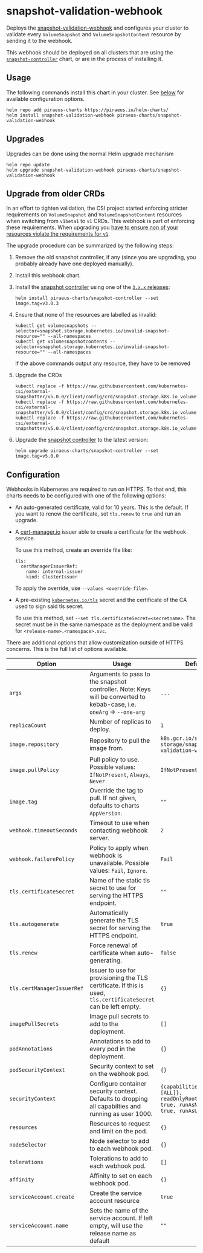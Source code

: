 # snapshot-validation-webhook

Deploys the [snapshot-validation-webhook](https://github.com/kubernetes-csi/external-snapshotter/#validating-webhook)
and configures your cluster to validate every `VolumeSnapshot` and `VolumeSnapshotContent` resource by sending it to
the webhook.

This webhook should be deployed on all clusters that are using the [`snapshot-controller`](../snapshot-controller) chart,
or are in the process of installing it.

## Usage

The following commands install this chart in your cluster. See [below](#configuration) for available configuration
options.

```
helm repo add piraeus-charts https://piraeus.io/helm-charts/
helm install snapshot-validation-webhook piraeus-charts/snapshot-validation-webhook
```

## Upgrades

Upgrades can be done using the normal Helm upgrade mechanism

```
helm repo update
helm upgrade snapshot-validation-webhook piraeus-charts/snapshot-validation-webhook
```


## Upgrade from older CRDs

In an effort to tighten validation, the CSI project started enforcing stricter requirements on `VolumeSnapshot` and
`VolumeSnapshotContent` resources when switching from `v1beta1` to `v1` CRDs. This webhook is part of enforcing
these requirements. When upgrading you [have to ensure non of your resources violate the requirements for `v1`].

The upgrade procedure can be summarized by the following steps:

1. Remove the old snapshot controller, if any (since you are upgrading, you probably already have one deployed manually).
2. Install this webhook chart.
3. Install the [snapshot controller](../snapshot-controller) using one of the [`3.x.x` releases]:

   ```
   helm install piraeus-charts/snapshot-controller --set image.tag=v3.0.3
   ```
4. Ensure that none of the resources are labelled as invalid:

   ```
   kubectl get volumesnapshots --selector=snapshot.storage.kubernetes.io/invalid-snapshot-resource="" --all-namespaces
   kubectl get volumesnapshotcontents --selector=snapshot.storage.kubernetes.io/invalid-snapshot-resource="" --all-namespaces
   ```

   If the above commands output any resource, they have to be removed

5. Upgrade the CRDs

   ```
   kubectl replace -f https://raw.githubusercontent.com/kubernetes-csi/external-snapshotter/v5.0.0/client/config/crd/snapshot.storage.k8s.io_volumesnapshotclasses.yaml
   kubectl replace -f https://raw.githubusercontent.com/kubernetes-csi/external-snapshotter/v5.0.0/client/config/crd/snapshot.storage.k8s.io_volumesnapshots.yaml
   kubectl replace -f https://raw.githubusercontent.com/kubernetes-csi/external-snapshotter/v5.0.0/client/config/crd/snapshot.storage.k8s.io_volumesnapshotcontents.yaml
   ```

6. Upgrade the [snapshot controller](../snapshot-controller) to the latest version:

   ```
   helm upgrade piraeus-charts/snapshot-controller --set image.tag=v5.0.0
   ```

## Configuration

Webhooks in Kubernetes are required to run on HTTPS. To that end, this charts needs to be configured with one of the
following options:

* An auto-generated certificate, valid for 10 years. This is the default. If you want to renew the certificate,
  set `tls.renew` to `true` and run an upgrade.

* A [cert-manager.io](https://cert-manager.io) issuer able to create a certificate for the webhook service.

  To use this method, create an override file like:
  ```
  tls:
    certManagerIssuerRef:
      name: internal-issuer
      kind: ClusterIssuer
  ```

  To apply the override, use `--values <override-file>`.

* A pre-existing  [`kubernetes.io/tls`] secret and the certificate of the CA used to sign said tls secret.

  To use this method, set `--set tls.certificateSecret=<secretname>`.
  The secret must be in the same namespace as the deployment and be valid for `<release-name>.<namespace>.svc`.

There are additional options that allow customization outside of HTTPS concerns. This is the full list of options
available.

| Option                     | Usage                                                                                                                  | Default                                                                                            |
|----------------------------|------------------------------------------------------------------------------------------------------------------------|----------------------------------------------------------------------------------------------------|
| `args`                     | Arguments to pass to the snapshot controller. Note: Keys will be converted to kebab-case, i.e. `oneArg` -> `--one-arg` | `...`                                                                                              |
| `replicaCount`             | Number of replicas to deploy.                                                                                          | `1`                                                                                                |
| `image.repository`         | Repository to pull the image from.                                                                                     | `k8s.gcr.io/sig-storage/snapshot-validation-webhook`                                               |
| `image.pullPolicy`         | Pull policy to use. Possible values: `IfNotPresent`, `Always`, `Never`                                                 | `IfNotPresent`                                                                                     |
| `image.tag`                | Override the tag to pull. If not given, defaults to charts `AppVersion`.                                               | `""`                                                                                               |
| `webhook.timeoutSeconds`   | Timeout to use when contacting webhook server.                                                                         | `2`                                                                                                |
| `webhook.failurePolicy`    | Policy to apply when webhook is unavailable. Possible values: `Fail`, `Ignore`.                                        | `Fail`                                                                                             |
| `tls.certificateSecret`    | Name of the static tls secret to use for serving the HTTPS endpoint.                                                   | `""`                                                                                               |
| `tls.autogenerate`         | Automatically generate the TLS secret for serving the HTTPS endpoint.                                                  | `true`                                                                                             |
| `tls.renew`                | Force renewal of certificate when auto-generating.                                                                     | `false`                                                                                            |
| `tls.certManagerIssuerRef` | Issuer to use for provisioning the TLS certificate. If this is used, `tls.certificateSecret` can be left empty.        | `{}`                                                                                               |
| `imagePullSecrets`         | Image pull secrets to add to the deployment.                                                                           | `[]`                                                                                               |
| `podAnnotations`           | Annotations to add to every pod in the deployment.                                                                     | `{}`                                                                                               |
| `podSecurityContext`       | Security context to set on the webhook pod.                                                                            | `{}`                                                                                               |
| `securityContext`          | Configure container security context. Defaults to dropping all capabilties and running as user 1000.                   | `{capabilities: {drop: [ALL]}, readOnlyRootFilesystem: true, runAsNonRoot: true, runAsUser: 1000}` |
| `resources`                | Resources to request and limit on the pod.                                                                             | `{}`                                                                                               |
| `nodeSelector`             | Node selector to add to each webhook pod.                                                                              | `{}`                                                                                               |
| `tolerations`              | Tolerations to add to each webhook pod.                                                                                | `[]`                                                                                               |
| `affinity`                 | Affinity to set on each webhook pod.                                                                                   | `{}`                                                                                               |
| `serviceAccount.create`    | Create the service account resource                                                                                    | `true`                                                                                             |
| `serviceAccount.name`      | Sets the name of the service account. If left empty, will use the release name as default                              | `""`                                                                                               |

[`kubernetes.io/tls`]: https://kubernetes.io/docs/concepts/configuration/secret/#tls-secrets
[`3.x.x` releases]: https://github.com/kubernetes-csi/external-snapshotter/releases
[have to ensure non of your resources violate the requirements for `v1`]: https://github.com/kubernetes-csi/external-snapshotter#validating-webhook
